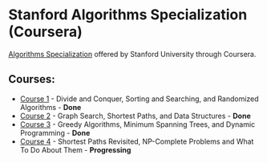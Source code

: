 # Stanford Algorithms Specialization (Coursera)

[Algorithms Specialization](https://www.coursera.org/specializations/algorithms) offered by Stanford University through Coursera.

## Courses:
* [Course 1](https://www.coursera.org/learn/algorithms-divide-conquer) - Divide and Conquer, Sorting and Searching, and Randomized Algorithms - **Done**
* [Course 2](https://www.coursera.org/learn/algorithms-graphs-data-structures) - Graph Search, Shortest Paths, and Data Structures - **Done**
* [Course 3](https://www.coursera.org/learn/algorithms-greedy) - Greedy Algorithms, Minimum Spanning Trees, and Dynamic Programming - **Done**
* [Course 4](https://www.coursera.org/learn/algorithms-npcomplete) - Shortest Paths Revisited, NP-Complete Problems and What To Do About Them - **Progressing**


